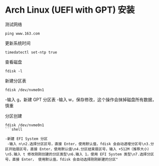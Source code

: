 # Arch Linux (UEFI with GPT) 安装

测试网络

```shell
ping www.163.com
```

更新系统时间

```shell
timedatectl set-ntp true
```

查看磁盘

```shell
fdisk -l
```

新建分区表

```shell
fdisk /dev/nvme0n1
```

-输入 g，新建 GPT 分区表
-输入 w，保存修改，这个操作会抹掉磁盘所有数据，慎重

分区创建

```shell
fdisk /dev/nvme0n1
```shell

-新建 EFI System 分区
 -输入 n\n2.选择分区区号，直接 Enter，使用默认值，fdisk 会自动递增分区号\n3.分区开始扇区号，直接 Enter，使用默认值\n4.分区结束扇区号，输入 +512M（推荐大小）\n5.输入 t 修改刚刚创建的分区类型\n6.输入 1，使用 EFI System 类型\n7.选择分区号，直接 Enter， 使用默认值，fdisk 会自动选择刚刚新建的分区"
